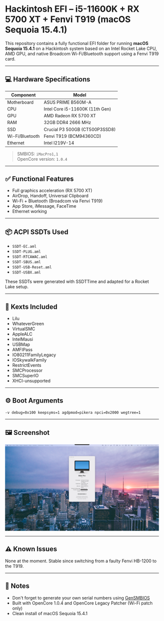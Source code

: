 # Hackintosh EFI – i5-11600K + RX 5700 XT + Fenvi T919 (macOS Sequoia 15.4.1)

This repository contains a fully functional EFI folder for running **macOS Sequoia 15.4.1** on a Hackintosh system based on an Intel Rocket Lake CPU, AMD GPU, and native Broadcom Wi-Fi/Bluetooth support using a Fenvi T919 card.

---

## 💻 Hardware Specifications

| Component        | Model                            |
|------------------|----------------------------------|
| Motherboard      | ASUS PRIME B560M-A               |
| CPU              | Intel Core i5-11600K (11th Gen)  |
| GPU              | AMD Radeon RX 5700 XT            |
| RAM              | 32GB DDR4 2666 MHz               |
| SSD              | Crucial P3 500GB (CT500P3SSD8)   |
| Wi-Fi/Bluetooth  | Fenvi T919 (BCM94360CD)          |
| Ethernet         | Intel I219V-14                   |

> SMBIOS: `iMacPro1,1`  
> OpenCore version: `1.0.4`

---

## ✅ Functional Features

- Full graphics acceleration (RX 5700 XT)
- AirDrop, Handoff, Universal Clipboard
- Wi-Fi + Bluetooth (Broadcom via Fenvi T919)
- App Store, iMessage, FaceTime
- Ethernet working

---

## 📦 ACPI SSDTs Used

- `SSDT-EC.aml`
- `SSDT-PLUG.aml`
- `SSDT-RTCAWAC.aml`
- `SSDT-SBUS.aml`
- `SSDT-USB-Reset.aml`
- `SSDT-USBX.aml`

These SSDTs were generated with SSDTTime and adapted for a Rocket Lake setup.

---

## 🧩 Kexts Included

- Lilu
- WhateverGreen
- VirtualSMC
- AppleALC
- IntelMausi
- USBMap
- AMFIPass
- IO80211FamilyLegacy
- IOSkywalkFamily
- RestrictEvents
- SMCProcessor
- SMCSuperIO
- XHCI-unsupported

---

## ⚙️ Boot Arguments

```
-v debug=0x100 keepsyms=1 agdpmod=pikera npci=0x2000 wegtree=1
```

---

## 🖼️ Screenshot

![macOS Desktop](https://github.com/fabienmillet/Hackintosh-EFI-i5-11600K-RX5700XT/blob/main/screenshot.png?raw=true)

---

## ⚠️ Known Issues

None at the moment. Stable since switching from a faulty Fenvi HB-1200 to the T919.

---

## 📝 Notes

- Don't forget to generate your own serial numbers using [GenSMBIOS](https://github.com/corpnewt/GenSMBIOS)
- Built with OpenCore 1.0.4 and OpenCore Legacy Patcher (Wi-Fi patch only)
- Clean install of macOS Sequoia 15.4.1
